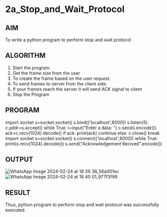 # 2a_Stop_and_Wait_Protocol
## AIM 
To write a python program to perform stop and wait protocol
## ALGORITHM
1. Start the program.
2. Get the frame size from the user
3. To create the frame based on the user request.
4. To send frames to server from the client side.
5. If your frames reach the server it will send ACK signal to client
6. Stop the Program
## PROGRAM
import socket
s=socket.socket()
s.bind(('localhost',8000))
s.listen(5)
c,addr=s.accept()
while True:
 i=input("Enter a data: ")
 c.send(i.encode())
 ack=c.recv(1024).decode()
 if ack:
   print(ack)
   continue
 else:
   c.close()
   break
   import socket
s=socket.socket()
s.connect(('localhost',8000))
while True:
 print(s.recv(1024).decode())
 s.send("Acknowledgement Recived".encode())
## OUTPUT
![WhatsApp Image 2024-02-24 at 18 39 36_56a001ec](https://github.com/NaliniG007/2a_Stop_and_Wait_Protocol/assets/152273289/44352237-975f-4b98-a609-efbf051d3f18)
![WhatsApp Image 2024-02-24 at 18 40 01_977f3f99](https://github.com/NaliniG007/2a_Stop_and_Wait_Protocol/assets/152273289/c1d4c2bb-36d5-45da-90fb-43e61697be28)


## RESULT
Thus, python program to perform stop and wait protocol was successfully executed.
